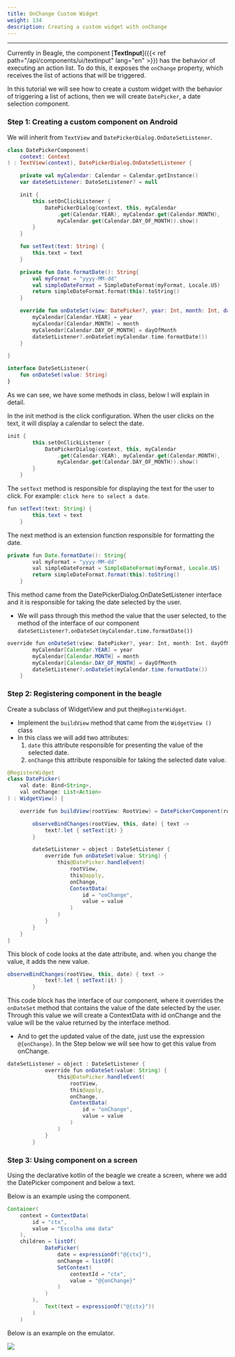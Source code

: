 ```yaml
---
title: OnChange Custom Widget
weight: 134
description: Creating a custom widget with onChange
---
```


---

Currently in Beagle, the component [**TextInput**]({{< ref path="/api/components/ui/textinput" lang="en" >}}) has the behavior of executing an action list. To do this, it exposes the `onChange` property, which receives the list of actions that will be triggered.

In this tutorial we will see how to create a custom widget with the behavior of triggering a list of actions, then we will create `DatePicker`, a date selection component.

### Step 1: Creating a custom component on Android

We will inherit from `TextView` and `DatePickerDialog.OnDateSetListener`.

```kotlin
class DatePickerComponent(
    context: Context
) : TextView(context), DatePickerDialog.OnDateSetListener {

    private val myCalendar: Calendar = Calendar.getInstance()
    var dateSetListener: DateSetListener? = null

    init {
        this.setOnClickListener {
            DatePickerDialog(context, this, myCalendar
                .get(Calendar.YEAR), myCalendar.get(Calendar.MONTH),
                myCalendar.get(Calendar.DAY_OF_MONTH)).show()
        }
    }

    fun setText(text: String) {
        this.text = text
    }

    private fun Date.formatDate(): String{
        val myFormat = "yyyy-MM-dd"
        val simpleDateFormat = SimpleDateFormat(myFormat, Locale.US)
        return simpleDateFormat.format(this).toString()
    }

    override fun onDateSet(view: DatePicker?, year: Int, month: Int, dayOfMonth: Int) {
        myCalendar[Calendar.YEAR] = year
        myCalendar[Calendar.MONTH] = month
        myCalendar[Calendar.DAY_OF_MONTH] = dayOfMonth
        dateSetListener?.onDateSet(myCalendar.time.formatDate())
    }

}

interface DateSetListener{
    fun onDateSet(value: String)
}
```

As we can see, we have some methods in class, below I will explain in detail.
 
In the init method is the click configuration. When the user clicks on the text, it will display a calendar to select the date.

```kotlin
init {
        this.setOnClickListener {
            DatePickerDialog(context, this, myCalendar
                .get(Calendar.YEAR), myCalendar.get(Calendar.MONTH),
                myCalendar.get(Calendar.DAY_OF_MONTH)).show()
        }
    }
```

The `setText` method is responsible for displaying the text for the user to click. For example: `click here to select a date`.

```java
fun setText(text: String) {
        this.text = text
    }
```

The next method is an extension function responsible for formatting the date.

```java
private fun Date.formatDate(): String{
        val myFormat = "yyyy-MM-dd"
        val simpleDateFormat = SimpleDateFormat(myFormat, Locale.US)
        return simpleDateFormat.format(this).toString()
    }
```

This method came from the DatePickerDialog.OnDateSetListener interface and it is responsible for taking the date selected by the user.

* We will pass through this method the value that the user selected, to the method of the interface of our component `dateSetListener?.onDateSet(myCalendar.time.formatDate())`

```java
override fun onDateSet(view: DatePicker?, year: Int, month: Int, dayOfMonth: Int) {
        myCalendar[Calendar.YEAR] = year
        myCalendar[Calendar.MONTH] = month
        myCalendar[Calendar.DAY_OF_MONTH] = dayOfMonth
        dateSetListener?.onDateSet(myCalendar.time.formatDate())
    }
```

### Step 2: Registering component in the beagle

Create a subclass of WidgetView and put the`@RegisterWidget`.
* Implement the `buildView` method that came from the `WidgetView ()` class
* In this class we will add two attributes:
    1. `date` this attribute responsible for presenting the value of the selected date.
    2. `onChange` this attribute responsible for taking the selected date value.


```java
@RegisterWidget
class DatePicker(
    val date: Bind<String>,
    val onChange: List<Action>
) : WidgetView() {

    override fun buildView(rootView: RootView) = DatePickerComponent(rootView.getContext()).apply {

        observeBindChanges(rootView, this, date) { text ->
            text?.let { setText(it) }
        }

        dateSetListener = object : DateSetListener {
            override fun onDateSet(value: String) {
                this@DatePicker.handleEvent(
                    rootView,
                    this@apply,
                    onChange,
                    ContextData(
                        id = "onChange",
                        value = value
                    )
                )
            }
        }
    }
}
```

This block of code looks at the date attribute, and. when you change the value, it adds the new value.

```java
observeBindChanges(rootView, this, date) { text ->
            text?.let { setText(it) }
        }
```

This code block has the interface of our component, where it overrides the `onDateSet` method that contains the value of the date selected by the user. Through this value we will create a ContextData with id onChange and the value will be the value returned by the interface method.

* And to get the updated value of the date, just use the expression `@{onChange}`. In the Step below we will see how to get this value from onChange.


```java
dateSetListener = object : DateSetListener {
            override fun onDateSet(value: String) {
                this@DatePicker.handleEvent(
                    rootView,
                    this@apply,
                    onChange,
                    ContextData(
                        id = "onChange",
                        value = value
                    )
                )
            }
        }
```

### Step 3: Using component on a screen

Using the declarative kotlin of the beagle we create a screen, where we add the DatePicker component and below a text.

Below is an example using the component.

```java
Container(
    context = ContextData(
        id = "ctx",
        value = "Escolha uma data"
    ),
    children = listOf(
            DatePicker(
                date = expressionOf("@{ctx}"),
                onChange = listOf(
                SetContext(
                    contextId = "ctx",
                    value = "@{onChange}"
                )
            )
        ),
            Text(text = expressionOf("@{ctx}"))
        )
    )
```

Below is an example on the emulator.


![](/shared/date-picker-android.png)
